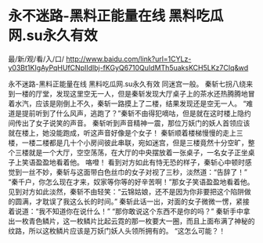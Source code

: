 # 永不迷路-黑料正能量在线 黑料吃瓜网.su永久有效

最/新/观/看/入/口/ http://www.baidu.com/link?url=1CYLz-y03Bt1KIgAyPqHUfCNpIIdlbj-fKGyQ6710QuIdMTh5uaksKCH5LKz7CIq&wd

永不迷路-黑料正能量在线 黑料吃瓜网.su永久有效
同迷宫一般。
    秦斩七拐八绕来到一楼的厅堂，发现这里空无一人，但是秦斩发现大厅桌子上的茶水还热腾腾地冒着水汽，应该是刚倒上不久，秦斩一路摸上了二楼，结果发现还是空无一人。
    “难道是提前听到了什么风声，逃跑了？”秦斩不由得犯嘀咕，但是就在这时楼上隐约间传出了女子说笑的声音。
    秦斩听到声音精神一震，那位万妖门的妖人首领应该就在楼上，她没能跑成，听这声音好像是个女子！
    秦斩顺着楼梯慢慢的走上三楼，一楼二楼都是几十个小房间彼此串联，宛如迷宫，但是三楼竟然十分空旷，整个三楼就是一个大厅，空空荡荡，在大厅的中央摆放着一张桌子，一名女子正坐桌子上笑语盈盈地看着他。
    咯噔！
    看到对方如此有恃无恐的样子，秦斩心中顿时感觉到一丝不妙，秦斩与这面带白色丝巾的女子对视了三秒，淡然道：“告辞了！”
    “秦千户，你怎么现在才来，奴家等你等的好辛苦啊！”那女子笑语盈盈地看着他。
    见到对方如此淡然，秦斩不由轻笑：“云锦姑娘，还不是因为你非要把这个陷阱做的圆满，才耽误了我这么长的时间。”
    秦斩此话一出，对面的女子微微一愣，紧接着说道：“我不知道你在说什么！”
    “那你敢说这个东西不是你的吗？”
    秦斩手中拿出一枚青色鳞片，这一枚鳞片比起云霓的那一枚要大一圈，而且上面布满了神秘的纹路，所以这枚鳞片应该是万妖门妖人头领所拥有的。
    “这怎么可能？！
